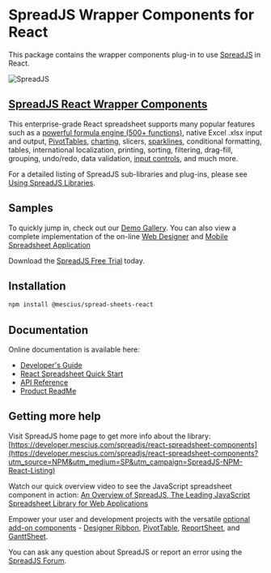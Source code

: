 # SpreadJS Wrapper Components for React
This package contains the wrapper components plug-in to use [SpreadJS](https://developer.mescius.com/spreadjs?utm_source=NPM&utm_medium=SP&utm_campaign=SpreadJS-NPM-React-Listing) in React.

![SpreadJS](https://grapecitycontentcdn.azureedge.net/external/spread/npm/SJS-npmjs-Global-5-01.png)

## [SpreadJS React Wrapper Components](https://developer.mescius.com/spreadjs/react-spreadsheet-components?utm_source=NPM&utm_medium=SP&utm_campaign=SpreadJS-NPM-React-Listing)

This enterprise-grade React spreadsheet supports many popular features such as a [powerful formula engine (500+ functions)](https://developer.mescius.com/spreadjs/javascript-excel-calculations?utm_source=NPM&utm_medium=SP&utm_campaign=SpreadJS-NPM-React-Listing), native Excel .xlsx input and output, [PivotTables](https://developer.mescius.com/spreadjs/javascript-excel-spreadsheet-pivot-table?utm_source=NPM&utm_medium=SP&utm_campaign=SpreadJS-NPM-React-Listing), [charting](https://developer.mescius.com/spreadjs/javascript-chart-components?utm_source=NPM&utm_medium=SP&utm_campaign=SpreadJS-NPM-React-Listing), slicers, [sparklines](https://developer.mescius.com/spreadjs/javascript-sparkline-charts?utm_source=NPM&utm_medium=SP&utm_campaign=SpreadJS-NPM-React-Listing), conditional formatting, tables, international localization, printing, sorting, filtering, drag-fill, grouping, undo/redo, data validation, [input controls](https://developer.mescius.com/spreadjs/javascript-spreadsheet-cell-types?utm_source=NPM&utm_medium=SP&utm_campaign=SpreadJS-NPM-React-Listing), and much more.

For a detailed listing of SpreadJS sub-libraries and plug-ins, please see [Using SpreadJS Libraries](https://developer.mescius.com/spreadjs/docs/getstarted/modules?utm_source=NPM&utm_medium=SP&utm_campaign=SpreadJS-NPM-React-Listing).

## Samples
To quickly jump in, check out our [Demo Gallery](https://developer.mescius.com/spreadjs/demos/?utm_source=NPM&utm_medium=SP&utm_campaign=SpreadJS-NPM-React-Listing). You can also view a complete implementation of the on-line [Web Designer](https://developer.mescius.com/spreadjs/designer/?utm_source=NPM&utm_medium=SP&utm_campaign=SpreadJS-NPM-React-Listing) and [Mobile Spreadsheet Application](https://developer.mescius.com/spreadjs/spreadsheet/?utm_source=NPM&utm_medium=SP&utm_campaign=SpreadJS-NPM-React-Listing)

Download the [SpreadJS Free Trial](https://developer.mescius.com/spreadjs/download?utm_source=NPM&utm_medium=SP&utm_campaign=SpreadJS-NPM-React-Listing) today.

## Installation
```sh
npm install @mescius/spread-sheets-react
```

## Documentation

Online documentation is available here:
- [Developer's Guide](https://developer.mescius.com/spreadjs/docs/overview?utm_source=NPM&utm_medium=SP&utm_campaign=SpreadJS-NPM-React-Listing)
- [React Spreadsheet Quick Start](https://developer.mescius.com/spreadjs/docs/javascript-frameworks/UsingSpreadSheetswithReact?utm_source=NPM&utm_medium=SP&utm_campaign=SpreadJS-NPM-React-Listing)
- [API Reference](https://developer.mescius.com/spreadjs/api/modules/GC?utm_source=NPM&utm_medium=SP&utm_campaign=SpreadJS-NPM-React-Listing)
- [Product ReadMe](https://developer.mescius.com/spreadjs/docs/rnotes?utm_source=NPM&utm_medium=SP&utm_campaign=SpreadJS-NPM-React-Listing)


## Getting more help
Visit SpreadJS home page to get more info about the library:
[https://developer.mescius.com/spreadjs/react-spreadsheet-components](https://developer.mescius.com/spreadjs/react-spreadsheet-components?utm_source=NPM&utm_medium=SP&utm_campaign=SpreadJS-NPM-React-Listing)

Watch our quick overview video to see the JavaScript spreadsheet component in action: [An Overview of SpreadJS, The Leading JavaScript Spreadsheet Library for Web Applications](https://developer.mescius.com/videos/spreadjs/an-overview-of-spreadjs-the-leading-javascript-spreadsheet-library-for-web-applications?utm_source=NPM&utm_medium=SP&utm_campaign=SpreadJS-NPM-React-Listing)

Empower your user and development projects with the versatile [optional add-on components](https://developer.mescius.com/spreadjs/javascript-spreadsheet-addons?utm_source=NPM&utm_medium=SP&utm_campaign=SpreadJS-NPM-React-Listing) - [Designer Ribbon](https://www.npmjs.com/package/@mescius/spread-sheets-designer?utm_source=NPM&utm_medium=SP&utm_campaign=SpreadJS-NPM-React-Listing), [PivotTable](https://www.npmjs.com/package/@mescius/spread-sheets-pivot-addon?utm_source=NPM&utm_medium=SP&utm_campaign=SpreadJS-NPM-React-Listing), [ReportSheet](https://www.npmjs.com/package/@mescius/spread-sheets-reportsheet-addon?utm_source=NPM&utm_medium=SP&utm_campaign=SpreadJS-NPM-React-Listing), and [GanttSheet](https://www.npmjs.com/package/@mescius/spread-sheets-ganttsheet?utm_source=NPM&utm_medium=SP&utm_campaign=SpreadJS-NPM-React-Listing).

You can ask any question about SpreadJS or report an error using the [SpreadJS Forum](https://developer.mescius.com/forums/spreadjs?utm_source=NPM&utm_medium=SP&utm_campaign=SpreadJS-NPM-React-Listing).